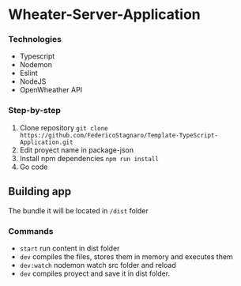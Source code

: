 # Wheater-Server-Application

### Technologies
   - Typescript
   - Nodemon
   - Eslint
   - NodeJS
   - OpenWheather API
   
### Step-by-step
  1. Clone repository `git clone https://github.com/FedericoStagnaro/Template-TypeScript-Application.git` 
  2. Edit proyect name in package-json
  3. Install npm dependencies `npm run install`
  4. Go code
   
## Building app
  The bundle it will be located in `/dist` folder
  
### Commands
  - `start` run content in dist folder
  - `dev` compiles the files, stores them in memory and executes them
  - `dev:watch` nodemon watch src folder and reload 
  - `dev` compiles proyect and save it in dist folder.
